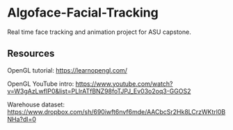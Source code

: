 # Algoface-Facial-Tracking

Real time face tracking and animation project for ASU capstone.

## Resources

OpenGL tutorial: https://learnopengl.com/

OpenGL YouTube intro: https://www.youtube.com/watch?v=W3gAzLwfIP0&list=PLlrATfBNZ98foTJPJ_Ev03o2oq3-GGOS2

Warehouse dataset: https://www.dropbox.com/sh/690iwft6nvf6mde/AACbcSr2Hk8LCrzWKtrl0BNHa?dl=0
